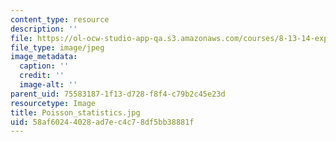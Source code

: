 ```yaml
---
content_type: resource
description: ''
file: https://ol-ocw-studio-app-qa.s3.amazonaws.com/courses/8-13-14-experimental-physics-i-ii-junior-lab-fall-2016-spring-2017/58af60244028ad7ec4c78df5bb38881f_Poisson_statistics.jpg
file_type: image/jpeg
image_metadata:
  caption: ''
  credit: ''
  image-alt: ''
parent_uid: 75583187-1f13-d728-f8f4-c79b2c45e23d
resourcetype: Image
title: Poisson_statistics.jpg
uid: 58af6024-4028-ad7e-c4c7-8df5bb38881f
---
```

